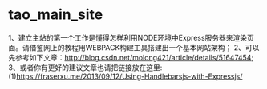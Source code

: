 # tao_main_site

1、建立主站的第一个工作是懂得怎样利用NODE环境中Express服务器来渲染页面。请借鉴网上的教程用WEBPACK构建工具搭建出一个基本网站架构；
2、可以先参考如下文章：http://blog.csdn.net/molong421/article/details/51647454;
3、或者你有更好的建议文章也请把链接放在这里:
(1)https://fraserxu.me/2013/09/12/Using-Handlebarsjs-with-Expressjs/
